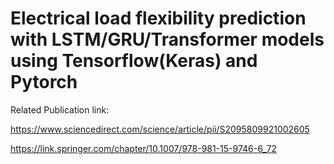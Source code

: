 # Electrical load flexibility prediction with LSTM/GRU/Transformer models using Tensorflow(Keras) and Pytorch

Related Publication link: 

https://www.sciencedirect.com/science/article/pii/S2095809921002605

https://link.springer.com/chapter/10.1007/978-981-15-9746-6_72


